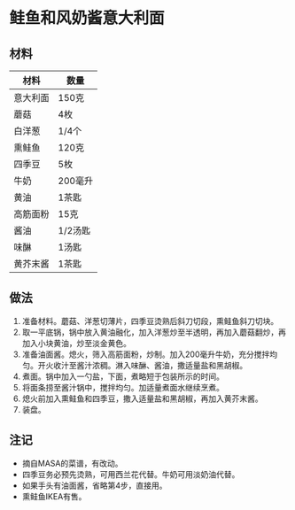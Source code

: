#  鲑鱼和风奶酱意大利面

## 材料

| 材料 | 数量 |
| --- | --- |
| 意大利面 | 150克 |
| 蘑菇 | 4枚 |
| 白洋葱 | 1/4个 |
| 熏鲑鱼 | 120克 |
| 四季豆 | 5枚 |
| 牛奶 | 200毫升 |
| 黄油 | 1茶匙 |
| 高筋面粉 | 15克 |
| 酱油 | 1/2汤匙 |
| 味醂 | 1汤匙 |
| 黄芥末酱 | 1茶匙 |

## 做法

1. 准备材料。蘑菇、洋葱切薄片，四季豆烫熟后斜刀切段，熏鲑鱼斜刀切块。
2. 取一平底锅，锅中放入黄油融化，加入洋葱炒至半透明，再加入蘑菇翻炒，再加入小块黄油，炒至淡金黄色。
3. 准备油面酱。熄火，筛入高筋面粉，炒制。加入200毫升牛奶，充分搅拌均匀。开火收汁至酱汁浓稠。淋入味醂、酱油，撒适量盐和黑胡椒。
4. 煮面。锅中加入一勺盐，下面，煮略短于包装所示的时间。
5. 将面条捞至酱汁锅中，搅拌均匀。加适量煮面水继续烹煮。
6. 熄火前加入熏鲑鱼和四季豆，撒入适量盐和黑胡椒，再加入黄芥末酱。
7. 装盘。

## 注记

- 摘自MASA的菜谱，有改动。
- 四季豆务必预先烫熟，可用西兰花代替。牛奶可用淡奶油代替。
- 如果手头有油面酱，省略第4步，直接用。
- 熏鲑鱼IKEA有售。